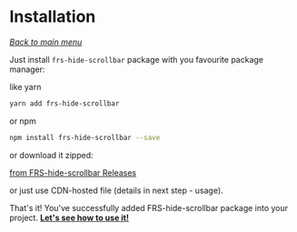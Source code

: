 # Installation

*[Back to main menu](/FRS-hide-scrollbar)*

Just install `frs-hide-scrollbar` package with you favourite package manager:

like yarn

```bash
yarn add frs-hide-scrollbar
```

or npm

```bash
npm install frs-hide-scrollbar --save
```

or download it zipped:

[from FRS-hide-scrollbar Releases](https://github.com/FRSource/FRS-hide-scrollbar/releases)

or just use CDN-hosted file (details in next step - usage).

That's it! You've successfully added FRS-hide-scrollbar package into your project. **[Let's see how to use it!](/FRS-hide-scrollbar/usage)**
